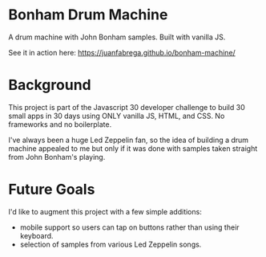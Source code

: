 # Bonham Drum Machine
A drum machine with John Bonham samples. Built with vanilla JS.

See it in action here: https://juanfabrega.github.io/bonham-machine/

# Background
This project is part of the Javascript 30 developer challenge to build 30 small apps in 30 days using ONLY vanilla JS, HTML, and CSS. No frameworks and no boilerplate. 

I've always been a huge Led Zeppelin fan, so the idea of building a drum machine appealed to me but only if it was done with samples taken straight from John Bonham's playing.

# Future Goals
I'd like to augment this project with a few simple additions:
* mobile support so users can tap on buttons rather than using their keyboard.
* selection of samples from various Led Zeppelin songs.
